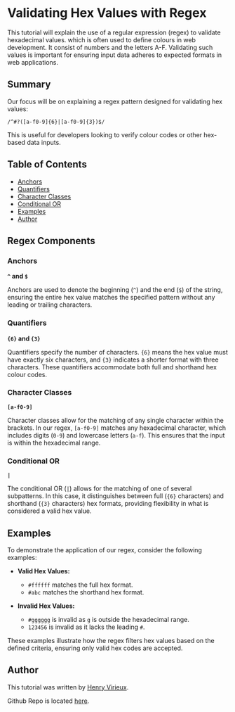 # Validating Hex Values with Regex

This tutorial will explain the use of a regular expression (regex) to validate hexadecimal values. which is often used to define colours in web development. It consist of numbers and the letters A-F. Validating such values is important for ensuring input data adheres to expected formats in web applications.

## Summary

Our focus will be on explaining a regex pattern designed for validating hex values:

```regex
/^#?([a-f0-9]{6}|[a-f0-9]{3})$/
```

This is useful for developers looking to verify colour codes or other hex-based data inputs.

## Table of Contents

- [Anchors](#anchors)
- [Quantifiers](#quantifiers)
- [Character Classes](#character-classes)
- [Conditional OR](#conditional-or)
- [Examples](#examples)
- [Author](#author)

## Regex Components

### Anchors

**`^` and `$`**

Anchors are used to denote the beginning (`^`) and the end (`$`) of the string, ensuring the entire hex value matches the specified pattern without any leading or trailing characters.

### Quantifiers

**`{6}` and `{3}`**

Quantifiers specify the number of characters. `{6}` means the hex value must have exactly six characters, and `{3}` indicates a shorter format with three characters. These quantifiers accommodate both full and shorthand hex colour codes.

### Character Classes

**`[a-f0-9]`**

Character classes allow for the matching of any single character within the brackets. In our regex, `[a-f0-9]` matches any hexadecimal character, which includes digits (`0-9`) and lowercase letters (`a-f`). This ensures that the input is within the hexadecimal range.

### Conditional OR

**`|`**

The conditional OR (`|`) allows for the matching of one of several subpatterns. In this case, it distinguishes between full (`{6}` characters) and shorthand (`{3}` characters) hex formats, providing flexibility in what is considered a valid hex value.

## Examples

To demonstrate the application of our regex, consider the following examples:

- **Valid Hex Values:**
  - `#ffffff` matches the full hex format.
  - `#abc` matches the shorthand hex format.
  
- **Invalid Hex Values:**
  - `#gggggg` is invalid as `g` is outside the hexadecimal range.
  - `123456` is invalid as it lacks the leading `#`.

These examples illustrate how the regex filters hex values based on the defined criteria, ensuring only valid hex codes are accepted.

## Author

This tutorial was written by [Henry Virieux](https://github.com/hr-virieux).

Github Repo is located [here](https://github.com/hr-virieux/regex-tutorial).
